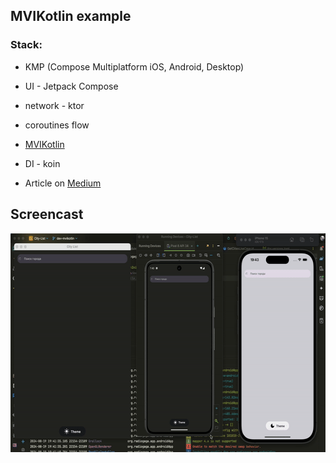 ## MVIKotlin example

### Stack:
- KMP (Compose Multiplatform iOS, Android, Desktop)
- UI - Jetpack Compose
- network - ktor
- coroutines flow
- [MVIKotlin](https://github.com/arkivanov/MVIKotlin)
- DI - koin

- Article on [Medium](https://medium.com/@heoderer/refactoring-experience-transitioning-from-mvi-with-viewmodel-to-mvikotlin-e1e83482088f)

## Screencast
<img src="./demo/demo.gif" width="600" height="350"> 